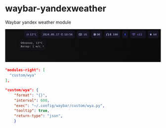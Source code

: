 # waybar-yandexweather
Waybar yandex weather module

![](screenshot.png)

```json
"modules-right": [
  "custom/wya"
],
```

```json
"custom/wya": {
	"format": "{}",
	"interval": 600,
	"exec": "~/.config/waybar/custom/wya.py",
	"tooltip": true,
	"return-type": "json",
	}	

```
